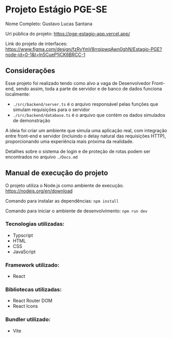 # Projeto Estágio PGE-SE

Nome Completo: Gustavo Lucas Santana

Url pública do projeto: https://pge-estagio-app.vercel.app/

Link do projeto de interfaces: https://www.figma.com/design/fzRvYmV8rrqipwqAwn0ghN/Estagio-PGE?node-id=0-1&t=ln5CueP1jCK6BRCC-1


## Considerações
Esse projeto foi realizado tendo como alvo a vaga de Desenvolvedor Front-end, sendo assim, toda a parte de servidor e de banco de dados funciona localmente:
- `./src/backend/server.ts` é o arquivo responsável pelas funções que simulam requisições para o servidor
- `./src/backend/database.ts` é o arquivo que contém os dados simulados de demonstração

A ideia foi criar um ambiente que simula uma aplicação real, com integração entre front-end e servidor (incluindo o delay natural das requisições HTTP), proporcionando uma experiência mais próxima da realidade.

Detalhes sobre o sistema de login e de proteção de rotas podem ser encontrados no arquivo `./Docs.md`


## Manual de execução do projeto
O projeto utiliza o Node.js como ambiente de execução.
https://nodejs.org/en/download

Comando para instalar as dependências: `npm install`

Comando para iniciar o ambiente de desenvolvimento: `npm run dev`


### Tecnologias utilizadas:
- Typscript
- HTML
- CSS
- JavaScript

### Framework utilizado:
- React

### Bibliotecas utilizadas:
- React Router DOM
- React Icons

### Bundler utilizado:
- Vite

